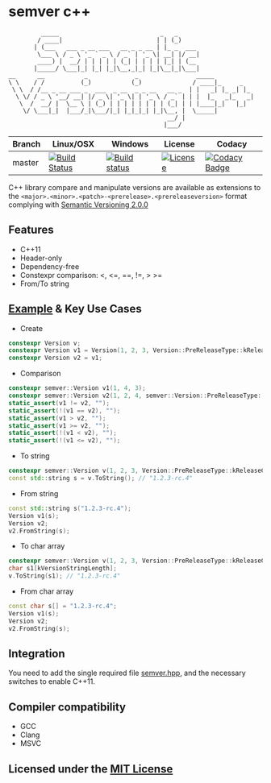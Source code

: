 # semver c++

```text
         _____                            _   _
        / ____|                          | | (_)
       | (___   ___ _ __ ___   __ _ _ __ | |_ _  ___
        \___ \ / _ \ '_ ` _ \ / _` | '_ \| __| |/ __|
        ____) |  __/ | | | | | (_| | | | | |_| | (__
       |_____/ \___|_| |_| |_|\__,_|_| |_|\__|_|\___|
__      __           _             _                _____
\ \    / /          (_)           (_)              / ____|_     _
 \ \  / /__ _ __ ___ _  ___  _ __  _ _ __   __ _  | |   _| |_ _| |_
  \ \/ / _ \ '__/ __| |/ _ \| '_ \| | '_ \ / _` | | |  |_   _|_   _|
   \  /  __/ |  \__ \ | (_) | | | | | | | | (_| | | |____|_|   |_|
    \/ \___|_|  |___/_|\___/|_| |_|_|_| |_|\__, |  \_____|
                                            __/ |
                                           |___/
```

Branch | Linux/OSX | Windows | License | Codacy
-------|-----------|---------|---------|-------
master |[![Build Status](https://travis-ci.org/Neargye/semver.svg?branch=master)](https://travis-ci.org/Neargye/semver)|[![Build status](https://ci.appveyor.com/api/projects/status/5k62fhf7u1v5h1st/branch/master?svg=true)](https://ci.appveyor.com/project/Neargye/semver/branch/master)|[![License](https://img.shields.io/github/license/Neargye/semver.svg)](LICENSE)|[![Codacy Badge](https://api.codacy.com/project/badge/Grade/04b3ef8b2be24f72b670af76855307cc)](https://www.codacy.com/app/Neargye/semver?utm_source=github.com&amp;utm_medium=referral&amp;utm_content=Neargye/semver&amp;utm_campaign=Badge_Grade)

C++ library compare and manipulate versions are available as extensions to the `<major>.<minor>.<patch>-<prerelease>.<prereleaseversion>` format complying with [Semantic Versioning 2.0.0](semver.org)

## Features

* C++11
* Header-only
* Dependency-free
* Constexpr comparison: <, <=, ==, !=, > >=
* From/To string

## [Example](example/example.cpp) & Key Use Cases

* Create

```cpp
constexpr Version v;
constexpr Version v1 = Version(1, 2, 3, Version::PreReleaseType::kReleaseCandidate, 4);
constexpr Version v2 = v1;
```

* Сomparison

```cpp
constexpr semver::Version v1(1, 4, 3);
constexpr semver::Version v2(1, 2, 4, semver::Version::PreReleaseType::kAlpha, 10);
static_assert(v1 != v2, "");
static_assert(!(v1 == v2), "");
static_assert(v1 > v2, "");
static_assert(v1 >= v2, "");
static_assert(!(v1 < v2), "");
static_assert(!(v1 <= v2), "");
```

* To string

```cpp
constexpr semver::Version v(1, 2, 3, Version::PreReleaseType::kReleaseCandidate, 4);
const std::string s = v.ToString(); // "1.2.3-rc.4"
```

* From string

```cpp
const std::string s("1.2.3-rc.4");
Version v1(s);
Version v2;
v2.FromString(s);
```

* To char array

```cpp
constexpr semver::Version v(1, 2, 3, Version::PreReleaseType::kReleaseCandidate, 4);
char s1[kVersionStringLength];
v.ToString(s1); // "1.2.3-rc.4"
```

* From char array

```cpp
const char s[] = "1.2.3-rc.4";
Version v1(s);
Version v2;
v2.FromString(s);
```

## Integration

You need to add the single required file [semver.hpp](include/semver.hpp), and the necessary switches to enable C++11.

## Compiler compatibility

* GCC
* Clang
* MSVC

## Licensed under the [MIT License](LICENSE)
